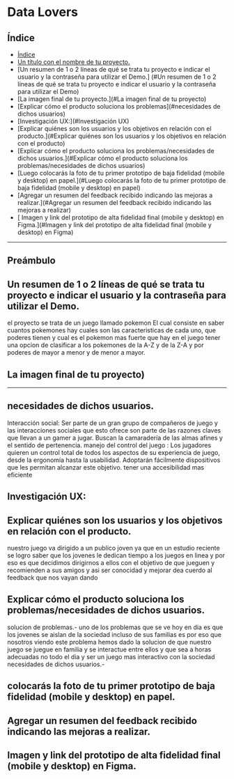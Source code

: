 # Data Lovers

## Índice

- [Índice](#índice)
- [Un título con el nombre de tu proyecto.](#preámbulo)
- [Un resumen de 1 o 2 líneas de qué se trata tu proyecto e indicar el usuario y la contraseña para utilizar el Demo.] (#Un resumen de 1 o 2 líneas de qué se trata tu proyecto e indicar el usuario y la contraseña para utilizar el Demo)
- [La imagen final de tu proyecto.](#La imagen final de tu proyecto)
- [Explicar cómo el producto soluciona los problemas](#necesidades de dichos usuarios)
- [Investigación UX:](#Investigación UX)
- [Explicar quiénes son los usuarios y los objetivos en relación con el producto.](#Explicar quiénes son los usuarios y los objetivos en relación con el producto)
- [Explicar cómo el producto soluciona los problemas/necesidades de dichos usuarios.](#Explicar cómo el producto soluciona los problemas/necesidades de dichos usuarios)
- [Luego colocarás la foto de tu primer prototipo de baja fidelidad (mobile y desktop) en papel.](#Luego colocarás la foto de tu primer prototipo de baja fidelidad (mobile y desktop) en papel)
- [Agregar un resumen del feedback recibido indicando las mejoras a realizar.](#Agregar un resumen del feedback recibido indicando las mejoras a realizar)
- [
Imagen y link del prototipo de alta fidelidad final (mobile y desktop) en Figma.](#Imagen y link del prototipo de alta fidelidad final (mobile y desktop) en Figma)

***

## Preámbulo

## Un resumen de 1 o 2 líneas de qué se trata tu proyecto e indicar el usuario y la contraseña para utilizar el Demo.
el proyecto se trata de un juego llamado pokemon El cual consiste en saber cuantos pokemones hay cuales son las caracteristicas de cada uno, que poderes tienen y cual es el pokemon mas fuerte que hay en el juego tener una opcion de clasificar a los pokemones de la A-Z y de la Z-A y por poderes de mayor a menor y de menor a mayor.

## La imagen final de tu proyecto)
------
## necesidades de dichos usuarios.
Interacción social: Ser parte de un gran grupo de compañeros de juego y las interacciones sociales que esto ofrece son parte de las razones claves que llevan a un gamer a jugar. Buscan la camaradería de las almas afines y el sentido de pertenencia.
manejo del control del juego : Los jugadores quieren un control total de todos los aspectos de su experiencia de juego, desde la ergonomía hasta la usabilidad. Adoptarán fácilmente dispositivos que les permitan alcanzar este objetivo.
tener una accesibilidad mas eficiente

## Investigación UX:


## Explicar quiénes son los usuarios y los objetivos en relación con el producto.
nuestro juego va dirigido a un publico joven ya que en un estudio reciente se logro saber que los jovenes le dedican tiempo a los juegos en linea y por eso es que decidimos dirigirnos a ellos con el objetivo de que jueguen y recomienden a sus amigos y asi ser conocidad y mejorar dea cuerdo al feedback que nos vayan dando 

## Explicar cómo el producto soluciona los problemas/necesidades de dichos usuarios.
solucion de problemas.- uno de los problemas que se ve hoy en dia es que los jovenes se aislan de la sociedad incluso de sus familias es por eso que nosotros viendo  este problema hemos dado la solucion de que nuestro juego se juegue en familia y se interactue entre ellos y que sea a horas adecuadas no todo el dia y ser un juego mas interactivo con la sociedad
necesidades de dichos usuarios.- 

## colocarás la foto de tu primer prototipo de baja fidelidad (mobile y desktop) en papel.


## Agregar un resumen del feedback recibido indicando las mejoras a realizar.


## Imagen y link del prototipo de alta fidelidad final (mobile y desktop) en Figma.